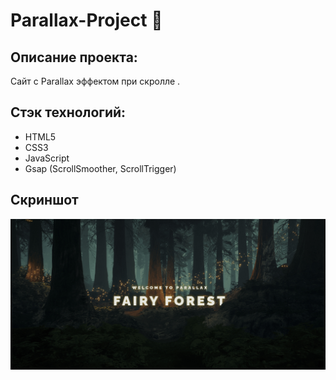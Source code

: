 # **Parallax-Project** 👟

## Описание проекта:

Сайт с Parallax эффектом при скролле .

## Стэк технологий:
- HTML5
- CSS3
- JavaScript
- Gsap (ScrollSmoother, ScrollTrigger)

## Скриншот

![Главная страница сайта](/screen/main.jpeg)
